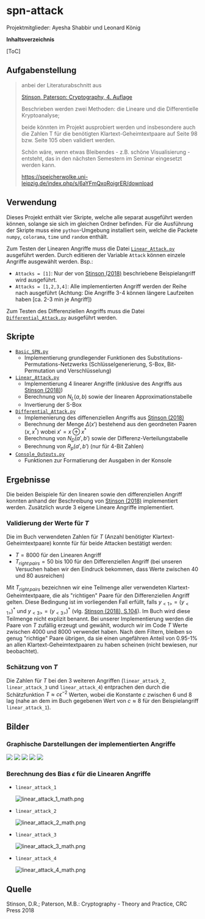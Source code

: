 # spn-attack

Projektmitglieder: Ayesha Shabbir und Leonard König

**Inhaltsverzeichnis**

[ToC]

## Aufgabenstellung

> anbei der Literaturabschnitt aus
> 
> [Stinson, Paterson: Cryptography, 4. Auflage](#quelle)
> 
> Beschrieben werden zwei Methoden:
> die Lineare und die Differentielle Kryptoanalyse;
> 
> beide könnten im Projekt ausprobiert werden und insbesondere auch die 
> Zahlen T für die benötigten Klartext-Geheimtextpaare auf Seite 98 bzw. 
> Seite 105 oben validiert werden.
> 
> Schön wäre, wenn etwas Bleibendes - z.B. schöne Visualisierung - 
> entsteht, das in den nächsten Semestern im Seminar eingesetzt werden kann.
> 
> https://speicherwolke.uni-leipzig.de/index.php/s/6aYFmQxoRoigrER/download

## Verwendung

Dieses Projekt enthält vier Skripte, welche alle separat ausgeführt werden können, solange sie sich im gleichen Ordner befinden. Für die Ausführung der Skripte muss eine `python`-Umgebung installiert sein, welche die Packete `numpy`, `colorama`, `time` und `random` enthält.

Zum Testen der Linearen Angriffe muss die Datei [`Linear_Attack.py`](Linear_Attack.py) ausgeführt werden. Durch editieren der Variable `Attack` können einzele Angriffe ausgewählt werden. Bsp.:
- `Attacks = [1]`: Nur der von [Stinson (2018)](#quelle) beschriebene Beispielangriff wird ausgeführt.
- `Attacks = [1,2,3,4]`: Alle implementierten Angriff werden der Reihe nach ausgeführt (Achtung: Die Angriffe 3-4 können längere Laufzeiten haben [ca. 2-3 min je Angriff])

Zum Testen des Differenziellen Angriffs muss die Datei [`Differential_Attack.py`](Differential_Attack.py) ausgeführt werden.

## Skripte

- [`Basic_SPN.py`](Basic_SPN.py)
  - Implementierung grundlegender Funktionen des Substitutions-Permutations-Netzwerks (Schlüsselgenerierung, S-Box, Bit-Permutation und Verschlüsselung)
- [`Linear_Attack.py`](Linear_Attack.py)
  - Implementierung 4 linearer Angriffe (inklusive des Angriffs aus [Stinson (2018)](#quelle))
  - Berechnung von $`N_L(a,b)`$ sowie der linearen Approximationstabelle
  - Invertierung der S-Box
- [`Differential_Attack.py`](Differential_Attack.py)
  - Implemenierung des diffenenziellen Angriffs aus [Stinson (2018)](#quelle)
  - Berechnung der Menge $`\Delta(x')`$ bestehend aus den geordneten Paaren $`(x,x^*)`$ wobei $`x'=x\oplus x^*`$
  - Berechnung von $`N_D(a',b')`$ sowie der Differenz-Verteilungstabelle
  - Berechnung von $`R_p(a',b')`$ (nur für 4-Bit Zahlen)
- [`Console_Outputs.py`](Console_Outputs.py)
  - Funktionen zur Formatierung der Ausgaben in der Konsole

## Ergebnisse

Die beiden Beispiele für den linearen sowie den differenziellen Angriff konnten anhand der Beschreibung von [Stinson (2018)](#quelle) implementiert werden. Zusätzlich wurde 3 eigene Lineare Angriffe implementiert.

### Validierung der Werte für $`T`$

Die im Buch verwendeten Zahlen für $`T`$ (Anzahl benötigter Klartext-Geheimtextpaare) konnte für für beide Attacken bestätigt werden:
- $`T=8000`$ für den Linearen Angriff
- $`T_{right\,pairs}=50`$ bis $`100`$ für den Differenziellen Angriff (bei unseren Versuchen haben wir den Eindruck bekommen, dass Werte zwischen $`40`$ und $`80`$ ausreichen)

Mit $`T_{right\,pairs}`$ bezeichnen wir eine Teilmenge aller verwendeten Klartext-Geheimtextpaare, die als "richtigen" Paare für den Differenziellen Angriff gelten. Diese Bedingung ist im vorliegenden Fall erfüllt, falls $`y_{<1>}=(y_{<1>})^*`$ und $`y_{<3>}=(y_{<3>})^*`$ (vlg. [Stinson (2018), S.104](#quelle)). Im Buch wird diese Teilmenge nicht explizit benannt. Bei unserer Implementierung werden die Paare von $`T`$ zufällig erzeugt und gewählt, wodurch wir im Code $`T`$ Werte zwischen $`4000`$ und $`8000`$ verwendet haben. Nach dem Filtern, bleiben so genug "richtige" Paare übrigen, da sie einen ungefähren Anteil von 0.95-1% an allen Klartext-Geheimtextpaaren zu haben scheinen (nicht bewiesen, nur beobachtet).

### Schätzung von $`T`$

Die Zahlen für $`T`$ bei den 3 weiteren Angriffen (`linear_attack_2`, `linear_attack_3` und `linear_attack_4`) entprachen den durch die Schätzfunktion $`T\approx c\epsilon^{-2}`$ Werten, wobei die Konstante $`c`$ zwischen $`6`$ und $`8`$ lag (nahe an dem im Buch gegebenen Wert von $`c\approx 8`$ für den Beispielangriff `linear_attack_1`).

## Bilder
### Graphische Darstellungen der implementierten Angriffe

![](images/networks/linear_attack_1_overview.png)
![](images/networks/linear_attack_2_overview.png)
![](images/networks/linear_attack_3_overview.png)
![](images/networks/linear_attack_4_overview.png)
![](images/networks/differential_attack_overview.png)

### Berechnung des Bias $`\epsilon`$ für die Linearen Angriffe

- `linear_attack_1`
  
  ![linear_attack_1_math.png](images/math/linear_attack_1_math.png)

- `linear_attack_2`
  
  ![linear_attack_2_math.png](images/math/linear_attack_2_math.png)

- `linear_attack_3`
  
  ![linear_attack_3_math.png](images/math/linear_attack_3_math.png)

- `linear_attack_4`
  
  ![linear_attack_4_math.png](images/math/linear_attack_4_math.png)

## Quelle

Stinson, D.R.; Paterson, M.B.: Cryptography - Theory and Practice, CRC Press 2018
